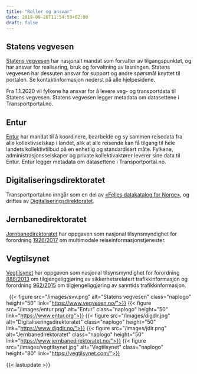 ```yaml
---
title: "Roller og ansvar"
date: 2019-09-20T11:54:59+02:00
draft: false
---
```



## Statens vegvesen
[Statens vegvesen](https://www.vegvesen.no/) har nasjonalt mandat som forvalter av tilgangspunktet, og har ansvar for realisering, bruk og forvaltning av løsningen. Statens vegvesen har dessuten ansvar for support og andre spørsmål knyttet til portalen. Se kontaktinformasjon nederst på alle hjelpesidene.

Fra 1.1.2020 vil fylkene ha ansvar for å levere veg- og transportdata til Statens vegvesen. Statens vegvesen legger metadata om datasettene i Transportportal.no.


## Entur
[Entur](https://www.entur.org/) har mandat til å koordinere, bearbeide og sy sammen reisedata fra alle kollektivselskap i landet, slik at alle reisende kan få tilgang til hele landets kollektivtilbud på en enhetlig og standardisert måte. Fylkene, administrasjonsselskaper og private kollektivaktører leverer sine data til Entur. Entur legger metadata om datasettene i Transportportal.no.

## Digitaliseringsdirektoratet
 Transportportal.no inngår som en del av [«Felles datakatalog for Norge»](https://fellesdatakatalog.digdir.no/), og driftes av [Digitaliseringsdirektoratet](https://www.digdir.no/).

## Jernbanedirektoratet
[Jernbanedirektoratet](https://www.jernbanedirektoratet.no/) har oppgaven som nasjonal tilsynsmyndighet for forordning [1926/2017](https://europalov.no/rettsakt/rammeverk-for-iverksetting-av-intelligente-transportsystemer-innen-veitransport-utfyllende/id-10179) om multimodale reiseinformasjonstjenester.

## Vegtilsynet
[Vegtilsynet](https://vegtilsynet.com/) har oppgaven som nasjonal tilsynsmyndighet for forordning [886/2013](https://lovdata.no/dokument/SF/forskrift/2015-12-16-1692) om tilgjengeliggjøring av sikkerhetsrelatert trafikkinformasjon og forordning [962/2015](https://lovdata.no/dokument/SF/forskrift/2016-12-15-1600) om tilgjengeliggjøring av sanntids trafikkinformasjon.


 
{{< figure src="/images/svv.png" alt="Statens vegvesen"
    class="naplogo" height="50" link="https://www.vegvesen.no/">}}
{{< figure src="/images/entur.png" alt="Entur"
    class="naplogo" height="50" link="https://www.entur.org">}}
{{< figure src="/images/digdir.jpg" alt="Digitaliseringsdirektoratet"
    class="naplogo" height="50" link="https://www.digdir.no/">}}
{{< figure src="/images/jdir.png" alt="Jernbanedirektoratet"
        class="naplogo" height="50" link="https://www.jernbanedirektoratet.no/">}}
{{< figure src="/images/vegtilsynet.jpg" alt="Vegtilsynet"
        class="naplogo" height="80" link="https://vegtilsynet.com/">}}

{{< lastupdate >}}
